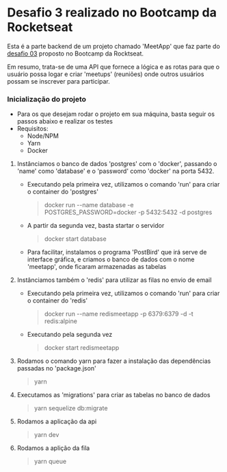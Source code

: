 # Desafio 3 realizado no Bootcamp da Rocketseat

Esta é a parte backend de um projeto chamado 'MeetApp' que faz parte do [desafio 03](https://github.com/Rocketseat/bootcamp-gostack-desafio-03) proposto no Bootcamp da Rocktseat.

Em resumo, trata-se de uma API que fornece a lógica e as rotas para que o usuário possa logar e criar 'meetups' (reuniões) onde outros usuários possam se inscrever para participar.

### Inicialização do projeto

- Para os que desejam rodar o projeto em sua máquina, basta seguir os passos abaixo e realizar os testes
- Requisitos:
  - Node/NPM
  - Yarn
  - Docker

1. Instânciamos o banco de dados 'postgres' com o 'docker', passando o 'name' como 'database' e o 'password' como 'docker' na porta 5432.

   - Executando pela primeira vez, utilizamos o comando 'run' para criar o container do 'postgres'

     > docker run --name database -e POSTGRES_PASSWORD=docker -p 5432:5432 -d postgres

   - A partir da segunda vez, basta startar o servidor

     > docker start database

   - Para facilitar, instalamos o programa 'PostBird' que irá serve de interface gráfica, e criamos o banco de dados com o nome 'meetapp', onde ficaram armazenadas as tabelas

2. Instânciamos também o 'redis' para utilizar as filas no envio de email

   - Executando pela primeira vez, utilizamos o comando 'run' para criar o container do 'redis'

     > docker run --name redismeetapp -p 6379:6379 -d -t redis:alpine

   - Executando pela segunda vez

     > docker start redismeetapp

3. Rodamos o comando yarn para fazer a instalação das dependências passadas no 'package.json'

   > yarn

4. Executamos as 'migrations' para criar as tabelas no banco de dados

   > yarn sequelize db:migrate

5. Rodamos a aplicação da api

   > yarn dev

6. Rodamos a aplição da fila

   > yarn queue
